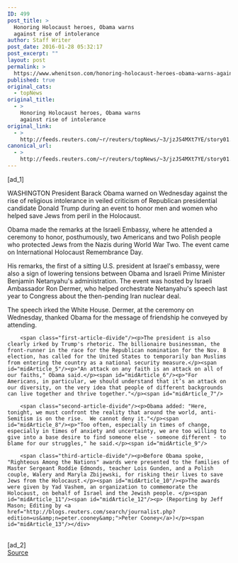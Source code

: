 ```yaml
---
ID: 499
post_title: >
  Honoring Holocaust heroes, Obama warns
  against rise of intolerance
author: Staff Writer
post_date: 2016-01-28 05:32:17
post_excerpt: ""
layout: post
permalink: >
  https://www.whenitson.com/honoring-holocaust-heroes-obama-warns-against-rise-of-intolerance/
published: true
original_cats:
  - topNews
original_title:
  - >
    Honoring Holocaust heroes, Obama warns
    against rise of intolerance
original_link:
  - >
    http://feeds.reuters.com/~r/reuters/topNews/~3/jzJS4MXt7YE/story01.htm
canonical_url:
  - >
    http://feeds.reuters.com/~r/reuters/topNews/~3/jzJS4MXt7YE/story01.htm
---
```

 [ad_1]
<br><div id="articleText">
<span id="midArticle_start"/>

<span id="midArticle_0"/><span class="focusParagraph" readability="4"><p><span class="articleLocation">WASHINGTON</span> President Barack Obama warned on Wednesday against the rise of religious intolerance in veiled criticism of Republican presidential candidate Donald Trump during an event to honor men and women who helped save Jews from peril in the Holocaust.</p></span><span id="midArticle_1"/><p>Obama made the remarks at the Israeli Embassy, where he attended a ceremony to honor, posthumously, two Americans and two Polish people who protected Jews from the Nazis during World War Two. The event came on International Holocaust Remembrance Day.</p><span id="midArticle_2"/><p>His remarks, the first of a sitting U.S. president at Israel's embassy, were also a sign of lowering tensions between Obama and Israeli Prime Minister Benjamin Netanyahu's administration. The event was hosted by Israeli Ambassador Ron Dermer, who helped orchestrate Netanyahu's speech last year to Congress about the then-pending Iran nuclear deal. </p><span id="midArticle_3"/><p>The speech irked the White House. Dermer, at the ceremony on Wednesday, thanked Obama for the message of friendship he conveyed by attending.</p><span id="midArticle_4"/>
        
        <span class="first-article-divide"/><p>The president is also clearly irked by Trump's rhetoric. The billionaire businessman, the front-runner in the race for the Republican nomination for the Nov. 8 election, has called for the United States to temporarily ban Muslims from entering the country as a national security measure.</p><span id="midArticle_5"/><p>"An attack on any faith is an attack on all of our faiths," Obama said.</p><span id="midArticle_6"/><p>"For Americans, in particular, we should understand that it’s an attack on our diversity, on the very idea that people of different backgrounds can live together and thrive together."</p><span id="midArticle_7"/>
        
        <span class="second-article-divide"/><p>Obama added: "Here, tonight, we must confront the reality that around the world, anti-Semitism is on the rise.  We cannot deny it."</p><span id="midArticle_8"/><p>"Too often, especially in times of change, especially in times of anxiety and uncertainty, we are too willing to give into a base desire to find someone else - someone different - to blame for our struggles," he said.</p><span id="midArticle_9"/>
        
        <span class="third-article-divide"/><p>Before Obama spoke, "Righteous Among the Nations" awards were presented to the families of Master Sergeant Roddie Edmonds, teacher Lois Gunden, and a Polish couple, Walery and Maryla Zbijewski, for risking their lives to save Jews from the Holocaust.</p><span id="midArticle_10"/><p>The awards were given by Yad Vashem, an organization to commemorate the Holocaust, on behalf of Israel and the Jewish people. </p><span id="midArticle_11"/><span id="midArticle_12"/><p> (Reporting by Jeff Mason; Editing by <a href="http://blogs.reuters.com/search/journalist.php?edition=us&amp;n=peter.cooney&amp;">Peter Cooney</a>)</p><span id="midArticle_13"/></div>
<br>[ad_2]
<br><a href="http://feeds.reuters.com/~r/reuters/topNews/~3/jzJS4MXt7YE/story01.htm">Source </a>